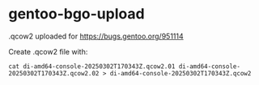# gentoo-bgo-upload

.qcow2 uploaded for https://bugs.gentoo.org/951114

Create .qcow2 file with:

```
cat di-amd64-console-20250302T170343Z.qcow2.01 di-amd64-console-20250302T170343Z.qcow2.02 > di-amd64-console-20250302T170343Z.qcow2
```
